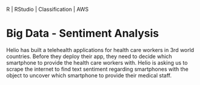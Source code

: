 R | RStudio | Classification | AWS

# Big Data - Sentiment Analysis
Helio has built a telehealth applications for health care workers in 3rd world countries. Before they deploy their app, they need to decide which smartphone to provide the health care workers with.  Helio is asking us to scrape the internet to find text sentiment regarding smartphones with the object to uncover which smartphone to provide their medical staff. 
